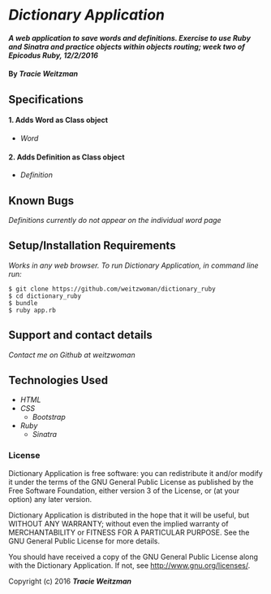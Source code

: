 # _Dictionary Application_

#### _A web application to save words and definitions. Exercise to use Ruby and Sinatra and practice objects within objects routing; week two of Epicodus Ruby, 12/2/2016_

#### By _**Tracie Weitzman**_

## Specifications

#### 1. Adds Word as Class object
* _Word_

#### 2. Adds Definition as Class object
* _Definition_

## Known Bugs

_Definitions currently do not appear on the individual word page_

## Setup/Installation Requirements

_Works in any web browser. To run Dictionary Application, in command line run:_

```
$ git clone https://github.com/weitzwoman/dictionary_ruby
$ cd dictionary_ruby
$ bundle
$ ruby app.rb
```

## Support and contact details

_Contact me on Github at weitzwoman_

## Technologies Used

* _HTML_
* _CSS_
  * _Bootstrap_
* _Ruby_
  * _Sinatra_


### License

Dictionary Application is free software: you can redistribute it and/or modify it under the terms of the GNU General Public License as published by the Free Software Foundation, either version 3 of the License, or (at your option) any later version.

Dictionary Application is distributed in the hope that it will be useful, but WITHOUT ANY WARRANTY; without even the implied warranty of MERCHANTABILITY or FITNESS FOR A PARTICULAR PURPOSE. See the GNU General Public License for more details.

You should have received a copy of the GNU General Public License along with the Dictionary Application. If not, see http://www.gnu.org/licenses/.

Copyright (c) 2016 **_Tracie Weitzman_**
